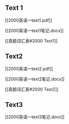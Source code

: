 ## Text 1 
[[2000英语一text1.pdf]]

[[2000英语一text1笔记.docx]]

[[真题词汇表#2000 Text1]]


## Text2
[[2000英语一text2.pdf]]

[[2000英语一text2笔记.docx]]

[[真题词汇表#2000 Text2]]


## Text3
[[2000英语一text3笔记.docx]]
